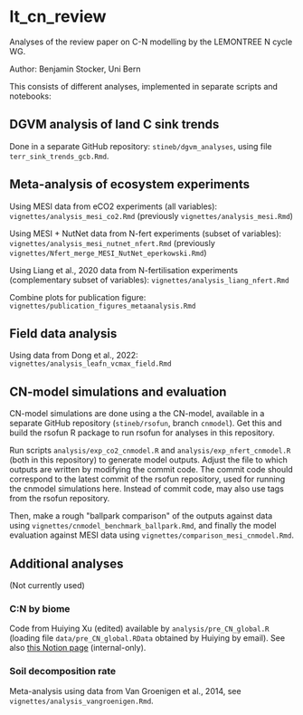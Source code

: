 # lt_cn_review

Analyses of the review paper on C-N modelling by the LEMONTREE N cycle WG.

Author: Benjamin Stocker, Uni Bern

This consists of different analyses, implemented in separate scripts and notebooks:

## DGVM analysis of land C sink trends

Done in a separate GitHub repository: `stineb/dgvm_analyses`, using file `terr_sink_trends_gcb.Rmd`.

## Meta-analysis of ecosystem experiments

Using MESI data from eCO2 experiments (all variables): `vignettes/analysis_mesi_co2.Rmd` (previously `vignettes/analysis_mesi.Rmd`)

Using MESI + NutNet data from N-fert experiments (subset of variables): `vignettes/analysis_mesi_nutnet_nfert.Rmd` (previously `vignettes/Nfert_merge_MESI_NutNet_eperkowski.Rmd`)

Using Liang et al., 2020 data from N-fertilisation experiments (complementary subset of variables): `vignettes/analysis_liang_nfert.Rmd`

Combine plots for publication figure: `vignettes/publication_figures_metaanalysis.Rmd`

## Field data analysis

Using data from Dong et al., 2022: `vignettes/analysis_leafn_vcmax_field.Rmd`

## CN-model simulations and evaluation

CN-model simulations are done using a the CN-model, available in a separate GitHub repository (`stineb/rsofun`, branch `cnmodel`). Get this and build the rsofun R package to run rsofun for analyses in this repository.

Run scripts `analysis/exp_co2_cnmodel.R` and `analysis/exp_nfert_cnmodel.R` (both in this repository) to generate model outputs. Adjust the file to which outputs are written by modifying the commit code. The commit code should correspond to the latest commit of the rsofun repository, used for running the cnmodel simulations here. Instead of commit code, may also use tags from the rsofun repository.

Then, make a rough "ballpark comparison" of the outputs against data using `vignettes/cnmodel_benchmark_ballpark.Rmd`, and finally the model evaluation against MESI data using `vignettes/comparison_mesi_cnmodel.Rmd`.

## Additional analyses

(Not currently used)

### C:N by biome

Code from Huiying Xu (edited) available by `analysis/pre_CN_global.R` (loading file `data/pre_CN_global.RData` obtained by Huiying by email). See also [this Notion page](https://www.notion.so/computationales/Document-C-N-prediction-1796d17805784b109957bc82a03a1c62?pvs=4) (internal-only).

### Soil decomposition rate

Meta-analysis using data from Van Groenigen et al., 2014, see `vignettes/analysis_vangroenigen.Rmd`.
